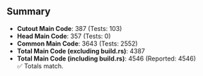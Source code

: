 ## Summary

- **Cutout Main Code**: 387 (Tests: 103)  
- **Head Main Code**: 357 (Tests: 0)  
- **Common Main Code**: 3643 (Tests: 2552)  
- **Total Main Code (excluding build.rs)**: 4387  
- **Total Main Code (including build.rs)**: 4546 (Reported: 4546)  
✅ Totals match.
